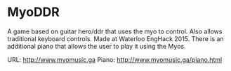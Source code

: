 # MyoDDR
A game based on guitar hero/ddr that uses the myo to control. Also allows traditional keyboard controls. Made at Waterloo EngHack 2015. There is an additional piano that allows the user to play it using the Myos.


URL: http://www.myomusic.ga
Piano: http://www.myomusic.ga/piano.html
